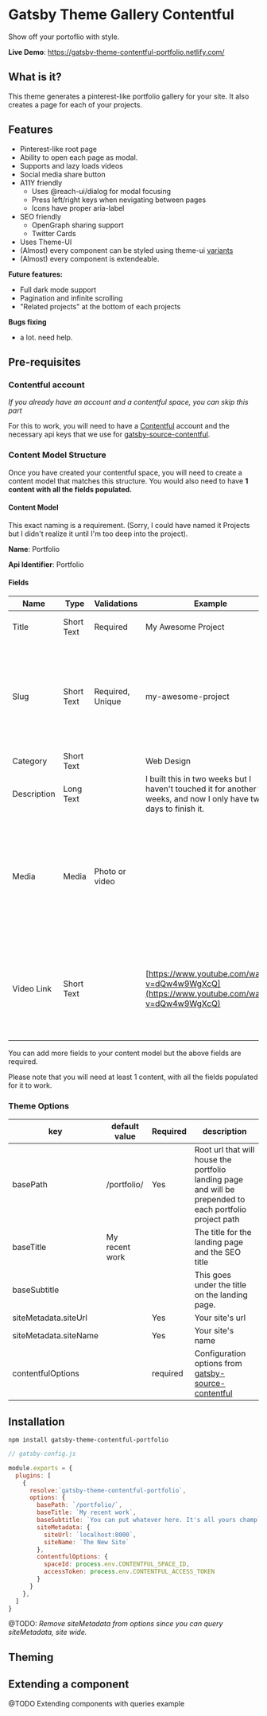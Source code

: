 # Gatsby Theme Gallery Contentful

Show off your portoflio with style.

**Live Demo**: https://gatsby-theme-contentful-portfolio.netlify.com/

## What is it?
This theme generates a pinterest-like portfolio gallery for your site. It also creates a page for each of your projects.

## Features

- Pinterest-like root page
- Ability to open each page as modal.
- Supports and lazy loads videos
- Social media share button
- A11Y friendly
  - Uses @reach-ui/dialog for modal focusing
  - Press left/right keys when nevigating between pages
  - Icons have proper aria-label
- SEO friendly
  - OpenGraph sharing support
  - Twitter Cards
- Uses Theme-UI
- (Almost) every component can be styled using theme-ui [variants](https://theme-ui.com/guides/variants#themeable-layout-components)
- (Almost) every component is extendeable.

**Future features:**
- Full dark mode support
- Pagination and infinite scrolling
- "Related projects" at the bottom of each projects

**Bugs fixing**
- a lot. need help.


## Pre-requisites

###  Contentful account
*If you already have an account and a contentful space, you can skip this part*

For this to work, you will need to have a [Contentful](https://www.contentful.com/) account and the necessary api keys that we use for
[gatsby-source-contentful](https://www.gatsbyjs.org/packages/gatsby-source-contentful/).

### Content Model Structure

Once you have created your contentful space, you will need to create a content model that matches this structure. You would also need to have __1 content with all the fields populated.__

#### Content Model

This exact naming is a requirement. (Sorry, I could have named it Projects but I didn't realize it until I'm too deep into the project). 

__Name__: Portfolio

__Api Identifier__: Portfolio

#### Fields

| Name | Type | Validations | Example | Description |
|-------------|------------|------------------|--------------------------------------------------------------------------------------------|------------------------------------------------------------------------------------------------------------------------------------------------|
| Title | Short Text | Required | My Awesome Project | Name of the portfolio project. |
| Slug | Short Text | Required, Unique | my-awesome-project | Derived from the title. We would append this to the base path to create to the full path for each page. i.e. `/portfolio/my-awesome-project/` |
| Category | Short Text |  | Web Design |  |
| Description | Long Text |  | I built this in two weeks but I haven't touched it for another two weeks, and now I only have two days to finish it.  |  |
| Media | Media | Photo or video |  | This can be a photo or a video. The theme is smart enough to know which component to use for these specific formats. Might now work with gifs. |
| Video Link | Short Text |  | [https://www.youtube.com/watch?v=dQw4w9WgXcQ](https://www.youtube.com/watch?v=dQw4w9WgXcQ) | If you provide a Youtube, Vimeo or any other video urls, the theme will use it instead of the media you uploaded on contentful.  |

You can add more fields to your content model but the above fields are required.

Please note that you will need at least 1 content, with all the fields populated for it to work.

### Theme Options

| key | default value | Required | description |
|-----------------------|----------------|----------|------------------------------------------------------------------------------------------------------------------------------------------|
| basePath | /portfolio/ | Yes | Root url that will house the portfolio landing page and will be prepended to each portfolio project path |
| baseTitle | My recent work |  | The title for the landing page and the SEO title |
| baseSubtitle |  |  | This goes under the title on the landing page. |
| siteMetadata.siteUrl |  | Yes | Your site's url |
| siteMetadata.siteName |  | Yes | Your site's name |
| contentfulOptions |  | required | Configuration options from [gatsby-source-contentful](https://www.gatsbyjs.org/packages/gatsby-source-contentful/#configuration-options) |

## Installation
`npm install gatsby-theme-contentful-portfolio`
```js
// gatsby-config.js

module.exports = {
  plugins: [
    {
      resolve:`gatsby-theme-contentful-portfolio`,
      options: {
        basePath: `/portfolio/`,
        baseTitle: `My recent work`,
        baseSubtitle: `You can put whatever here. It's all yours champ`,
        siteMetadata: {
          siteUrl: `localhost:8000`,
          siteName: `The New Site`
        },
        contentfulOptions: {
          spaceId: process.env.CONTENTFUL_SPACE_ID,
          accessToken: process.env.CONTENTFUL_ACCESS_TOKEN
        }
      }
    },
  ]
}

```

@TODO: _Remove siteMetadata from options since you can query siteMetadata, site wide._

## Theming

## Extending a component

@TODO Extending components with queries example